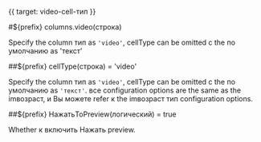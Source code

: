{{ target: video-cell-тип }}

#${prefix} columns.video(строка)

Specify the column тип as `'video'`, cellType can be omitted с the по умолчанию as 'текст'

##${prefix} cellType(строка) = 'video'

Specify the column тип as `'video'`, cellType can be omitted с the по умолчанию as `'текст'`. все configuration options are the same as the imвозраст, и Вы можете refer к the imвозраст тип configuration options.

##${prefix} НажатьToPreview(логический) = true

Whether к включить Нажать preview.